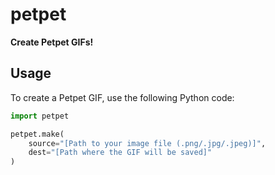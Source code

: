 # petpet

**Create Petpet GIFs!**

## Usage

To create a Petpet GIF, use the following Python code:

```python
import petpet

petpet.make(
    source="[Path to your image file (.png/.jpg/.jpeg)]",
    dest="[Path where the GIF will be saved]"
)
```